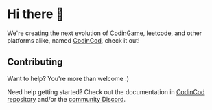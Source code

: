 # Hi there :wave:

We're creating the next evolution of [CodinGame](https://www.codingame.com/), [leetcode](https://leetcode.com/), and other platforms alike, named [CodinCod](https://github.com/JuiceMitApfelnDrin/CodinCod), check it out!

## Contributing

Want to help? You're more than welcome :)

Need help getting started? Check out the documentation in [CodinCod repository](https://github.com/JuiceMitApfelnDrin/CodinCod) and/or the [community Discord](https://discord.com/invite/k4hMTjcz3g).
